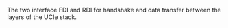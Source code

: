 The two interface FDI and RDI for handshake and data transfer between the layers of the UCIe stack.
